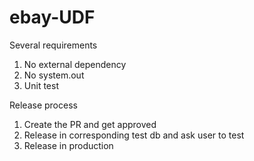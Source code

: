 # ebay-UDF

Several requirements
1. No external dependency 
2. No system.out
3. Unit test

Release process
1. Create the PR and get approved
2. Release in corresponding test db and ask user to test
3. Release in production
